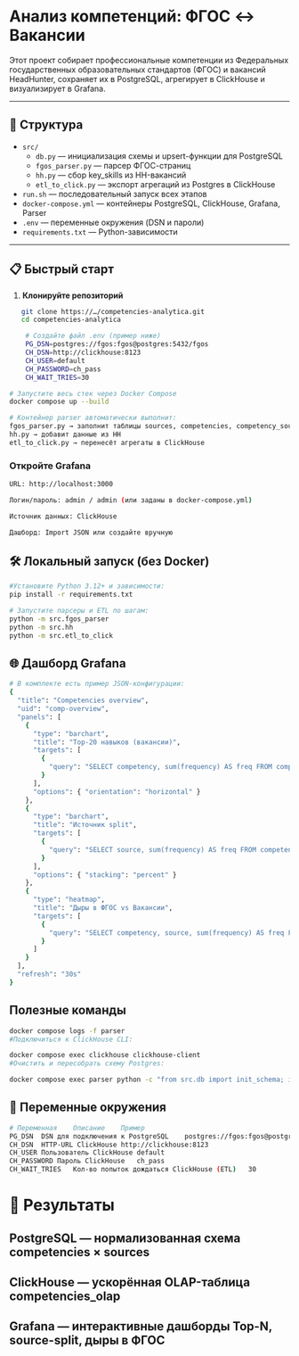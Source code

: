 # Анализ компетенций: ФГОС ↔ Вакансии

Этот проект собирает профессиональные компетенции из Федеральных государственных образовательных стандартов (ФГОС) и вакансий HeadHunter, сохраняет их в PostgreSQL, агрегирует в ClickHouse и визуализирует в Grafana.

---

## 🚀 Структура

- `src/`
  - `db.py` — инициализация схемы и upsert-функции для PostgreSQL  
  - `fgos_parser.py` — парсер ФГОС-страниц  
  - `hh.py` — сбор key_skills из HH-вакансий  
  - `etl_to_click.py` — экспорт агрегаций из Postgres в ClickHouse  
- `run.sh` — последовательный запуск всех этапов  
- `docker-compose.yml` — контейнеры PostgreSQL, ClickHouse, Grafana, Parser  
- `.env` — переменные окружения (DSN и пароли)  
- `requirements.txt` — Python-зависимости  

---

## 📋 Быстрый старт

1. **Клонируйте репозиторий**  
```bash
   git clone https://…/competencies-analytica.git
   cd competencies-analytica
```

```bash
    # Создайте файл .env (пример ниже)
    PG_DSN=postgres://fgos:fgos@postgres:5432/fgos
    CH_DSN=http://clickhouse:8123
    CH_USER=default
    CH_PASSWORD=ch_pass
    CH_WAIT_TRIES=30
```

```bash
# Запустите весь стек через Docker Compose
docker compose up --build

# Контейнер parser автоматически выполнит:
fgos_parser.py → заполнит таблицы sources, competencies, competency_source в Postgres
hh.py → добавит данные из HH
etl_to_click.py → перенесёт агрегаты в ClickHouse
```

### Откройте Grafana
```bash
URL: http://localhost:3000

Логин/пароль: admin / admin (или заданы в docker-compose.yml)

Источник данных: ClickHouse

Дашборд: Import JSON или создайте вручную
```

## 🛠️ Локальный запуск (без Docker)


```bash
#Установите Python 3.12+ и зависимости:
pip install -r requirements.txt
```


```bash
# Запустите парсеры и ETL по шагам:
python -m src.fgos_parser
python -m src.hh
python -m src.etl_to_click
```

## 🌐 Дашборд Grafana

```bash
# В комплекте есть пример JSON-конфигурации:
{
  "title": "Competencies overview",
  "uid": "comp-overview",
  "panels": [
    {
      "type": "barchart",
      "title": "Top-20 навыков (вакансии)",
      "targets": [
        {
          "query": "SELECT competency, sum(frequency) AS freq FROM competencies_olap WHERE source='Вакансия' GROUP BY competency ORDER BY freq DESC LIMIT 20"
        }
      ],
      "options": { "orientation": "horizontal" }
    },
    {
      "type": "barchart",
      "title": "Источник split",
      "targets": [
        {
          "query": "SELECT source, sum(frequency) AS freq FROM competencies_olap GROUP BY source"
        }
      ],
      "options": { "stacking": "percent" }
    },
    {
      "type": "heatmap",
      "title": "Дыры в ФГОС vs Вакансии",
      "targets": [
        {
          "query": "SELECT competency, source, sum(frequency) AS freq FROM competencies_olap GROUP BY competency, source"
        }
      ]
    }
  ],
  "refresh": "30s"
}
```

## Полезные команды

```bash
docker compose logs -f parser
#Подключиться к ClickHouse CLI:

docker compose exec clickhouse clickhouse-client
#Очистить и пересобрать схему Postgres:

docker compose exec parser python -c "from src.db import init_schema; init_schema()"
```

## 🔑 Переменные окружения
```bash
# Переменная	Описание	Пример
PG_DSN	DSN для подключения к PostgreSQL	postgres://fgos:fgos@postgres:5432/fgos
CH_DSN	HTTP-URL ClickHouse	http://clickhouse:8123
CH_USER	Пользователь ClickHouse	default
CH_PASSWORD	Пароль ClickHouse	ch_pass
CH_WAIT_TRIES	Кол-во попыток дождаться ClickHouse (ETL)	30
```


# 🎯 Результаты
## PostgreSQL — нормализованная схема competencies × sources
## ClickHouse — ускорённая OLAP-таблица competencies_olap
## Grafana — интерактивные дашборды Top-N, source-split, дыры в ФГОС
